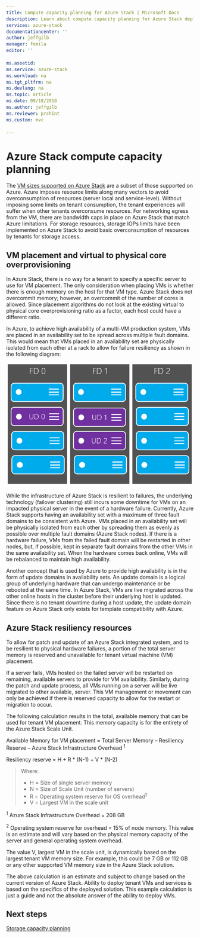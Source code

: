 ```yaml
---
title: Compute capacity planning for Azure Stack | Microsoft Docs
description: Learn about compute capacity planning for Azure Stack deployments.
services: azure-stack
documentationcenter: ''
author: jeffgilb
manager: femila
editor: ''

ms.assetid:
ms.service: azure-stack
ms.workload: na
ms.tgt_pltfrm: na
ms.devlang: na
ms.topic: article
ms.date: 09/18/2018
ms.author: jeffgilb
ms.reviewer: prchint
ms.custom: mvc

---
```


# Azure Stack compute capacity planning
The [VM sizes supported on Azure Stack](.\user\azure-stack-vm-sizes.md) are a subset of those supported on Azure. Azure imposes resource limits along many vectors to avoid overconsumption of resources (server local and service-level). Without imposing some limits on tenant consumption, the tenant experiences will suffer when other tenants overconsume resources. For networking egress from the VM, there are bandwidth caps in place on Azure Stack that match Azure limitations. For storage resources, storage IOPs limits have been implemented on Azure Stack to avoid basic overconsumption of resources by tenants for storage access.  

## VM placement and virtual to physical core overprovisioning
In Azure Stack, there is no way for a tenant to specify a specific server to use for VM placement. The only consideration when placing VMs is whether there is enough memory on the host for that VM type. Azure Stack does not overcommit memory; however, an overcommit of the number of cores is allowed. Since placement algorithms do not look at the existing virtual to physical core overprovisioning ratio as a factor, each host could have a different ratio. 

In Azure, to achieve high availability of a multi-VM production system, VMs are placed in an availability set to be spread across multiple fault domains. This would mean that VMs placed in an availability set are physically isolated from each other at a rack to allow for failure resiliency as shown in the following diagram:

![Fault and update domains](media\azure-stack-capacity-planning\domains.png)

While the infrastructure of Azure Stack is resilient to failures, the underlying technology (failover clustering) still incurs some downtime for VMs on an impacted physical server in the event of a hardware failure. Currently, Azure Stack supports having an availability set with a maximum of three fault domains to be consistent with Azure. VMs placed in an availability set will be physically isolated from each other by spreading them as evenly as possible over multiple fault domains (Azure Stack nodes). If there is a hardware failure, VMs from the failed fault domain will be restarted in other nodes, but, if possible, kept in separate fault domains from the other VMs in the same availability set. When the hardware comes back online, VMs will be rebalanced to maintain high availability.

Another concept that is used by Azure to provide high availability is in the form of update domains in availability sets. An update domain is a logical group of underlying hardware that can undergo maintenance or be rebooted at the same time. In Azure Stack, VMs are live migrated across the other online hosts in the cluster before their underlying host is updated. Since there is no tenant downtime during a host update, the update domain feature on Azure Stack only exists for template compatibility with Azure.

## Azure Stack resiliency resources
To allow for patch and update of an Azure Stack integrated system, and to be resilient to physical hardware failures, a portion of the total server memory is reserved and unavailable for tenant virtual machine (VM) placement.

If a server fails, VMs hosted on the failed server will be restarted on remaining, available servers to provide for VM availability. Similarly, during the patch and update process, all VMs running on a server will be live migrated to other available, server. This VM management or movement can only be achieved if there is reserved capacity to allow for the restart or migration to occur.

The following calculation results in the total, available memory that can be used for tenant VM placement. This memory capacity is for the entirety of the Azure Stack Scale Unit.

  Available Memory for VM placement = Total Server Memory – Resiliency Reserve – Azure Stack Infrastructure Overhead <sup>1</sup>

  Resiliency reserve = H + R * (N-1) + V * (N-2)

> Where:
> -	H = Size of single server memory
> - N = Size of Scale Unit (number of servers)
> -	R = Operating system reserve for OS overhead<sup>2</sup>
> -	V = Largest VM in the scale unit

  <sup>1</sup> Azure Stack Infrastructure Overhead = 208 GB

  <sup>2</sup> Operating system reserve for overhead = 15% of node memory. This value is an estimate and will vary based on the physical memory capacity of the server and general operating system overhead.

The value V, largest VM in the scale unit, is dynamically based on the largest tenant VM memory size. For example, this could be 7 GB or 112 GB or any other supported VM memory size in the Azure Stack solution.

The above calculation is an estimate and subject to change based on the current version of Azure Stack. Ability to deploy tenant VMs and services is based on the specifics of the deployed solution. This example calculation is just a guide and not the absolute answer of the ability to deploy VMs.



## Next steps
[Storage capacity planning](capacity-planning-storage.md)
